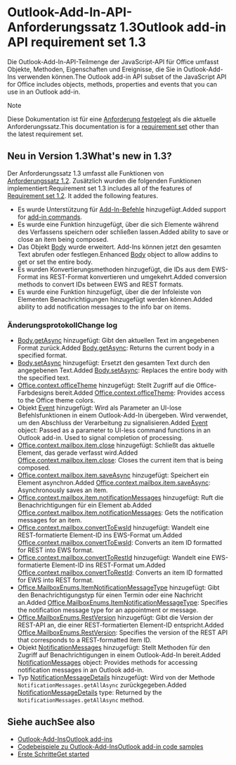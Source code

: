 # <a name="outlook-add-in-api-requirement-set-13"></a><span data-ttu-id="be1be-101">Outlook-Add-In-API-Anforderungssatz 1.3</span><span class="sxs-lookup"><span data-stu-id="be1be-101">Outlook add-in API requirement set 1.3</span></span>

<span data-ttu-id="be1be-102">Die Outlook-Add-In-API-Teilmenge der JavaScript-API für Office umfasst Objekte, Methoden, Eigenschaften und Ereignisse, die Sie in Outlook-Add-Ins verwenden können.</span><span class="sxs-lookup"><span data-stu-id="be1be-102">The Outlook add-in API subset of the JavaScript API for Office includes objects, methods, properties and events that you can use in an Outlook add-in.</span></span>

> [!NOTE]
> <span data-ttu-id="be1be-103">Diese Dokumentation ist für eine [Anforderung festgelegt](/javascript/office/requirement-sets/outlook-api-requirement-sets) als die aktuelle Anforderungssatz.</span><span class="sxs-lookup"><span data-stu-id="be1be-103">This documentation is for a [requirement set](/javascript/office/requirement-sets/outlook-api-requirement-sets) other than the latest requirement set.</span></span> 

## <a name="whats-new-in-13"></a><span data-ttu-id="be1be-104">Neu in Version 1.3</span><span class="sxs-lookup"><span data-stu-id="be1be-104">What's new in 1.3?</span></span>

<span data-ttu-id="be1be-p101">Der Anforderungssatz 1.3 umfasst alle Funktionen von [Anforderungssatz 1.2](../requirement-set-1.2/outlook-requirement-set-1.2.md). Zusätzlich wurden die folgenden Funktionen implementiert:</span><span class="sxs-lookup"><span data-stu-id="be1be-p101">Requirement set 1.3 includes all of the features of [Requirement set 1.2](../requirement-set-1.2/outlook-requirement-set-1.2.md). It added the following features.</span></span>

- <span data-ttu-id="be1be-107">Es wurde Unterstützung für [Add-In-Befehle](https://docs.microsoft.com/outlook/add-ins/add-in-commands-for-outlook) hinzugefügt.</span><span class="sxs-lookup"><span data-stu-id="be1be-107">Added support for [add-in commands](https://docs.microsoft.com/outlook/add-ins/add-in-commands-for-outlook).</span></span>
- <span data-ttu-id="be1be-108">Es wurde eine Funktion hinzugefügt, über die sich Elemente während des Verfassens speichern oder schließen lassen.</span><span class="sxs-lookup"><span data-stu-id="be1be-108">Added ability to save or close an item being composed.</span></span>
- <span data-ttu-id="be1be-109">Das Objekt [Body](/javascript/api/outlook_1_3/office.body) wurde erweitert. Add-Ins können jetzt den gesamten Text abrufen oder festlegen.</span><span class="sxs-lookup"><span data-stu-id="be1be-109">Enhanced [Body](/javascript/api/outlook_1_3/office.body) object to allow addins to get or set the entire body.</span></span>
- <span data-ttu-id="be1be-110">Es wurden Konvertierungsmethoden hinzugefügt, die IDs aus dem EWS-Format ins REST-Format konvertieren und umgekehrt.</span><span class="sxs-lookup"><span data-stu-id="be1be-110">Added conversion methods to convert IDs between EWS and REST formats.</span></span>
- <span data-ttu-id="be1be-111">Es wurde eine Funktion hinzugefügt, über die der Infoleiste von Elementen Benachrichtigungen hinzugefügt werden können.</span><span class="sxs-lookup"><span data-stu-id="be1be-111">Added ability to add notification messages to the info bar on items.</span></span>

### <a name="change-log"></a><span data-ttu-id="be1be-112">Änderungsprotokoll</span><span class="sxs-lookup"><span data-stu-id="be1be-112">Change log</span></span>

- <span data-ttu-id="be1be-113">[Body.getAsync](/javascript/api/outlook_1_3/office.body#getasync-coerciontype--options--callback-) hinzugefügt: Gibt den aktuellen Text im angegebenen Format zurück.</span><span class="sxs-lookup"><span data-stu-id="be1be-113">Added [Body.getAsync](/javascript/api/outlook_1_3/office.body#getasync-coerciontype--options--callback-): Returns the current body in a specified format.</span></span>
- <span data-ttu-id="be1be-114">[Body.setAsync](/javascript/api/outlook_1_3/office.body#setasync-data--options--callback-) hinzugefügt: Ersetzt den gesamten Text durch den angegebenen Text.</span><span class="sxs-lookup"><span data-stu-id="be1be-114">Added [Body.setAsync](/javascript/api/outlook_1_3/office.body#setasync-data--options--callback-): Replaces the entire body with the specified text.</span></span>
- <span data-ttu-id="be1be-115">[Office.context.officeTheme](office.context.md#officetheme-object) hinzugefügt: Stellt Zugriff auf die Office-Farbdesigns bereit.</span><span class="sxs-lookup"><span data-stu-id="be1be-115">Added [Office.context.officeTheme](office.context.md#officetheme-object): Provides access to the Office theme colors.</span></span>
- <span data-ttu-id="be1be-p102">Objekt [Event](/javascript/api/office/office.addincommands.event) hinzugefügt: Wird als Parameter an UI-lose Befehlsfunktionen in einem Outlook-Add-In übergeben. Wird verwendet, um den Abschluss der Verarbeitung zu signalisieren.</span><span class="sxs-lookup"><span data-stu-id="be1be-p102">Added [Event](/javascript/api/office/office.addincommands.event) object: Passed as a parameter to UI-less command functions in an Outlook add-in. Used to signal completion of processing.</span></span>
- <span data-ttu-id="be1be-118">[Office.context.mailbox.item.close](office.context.mailbox.item.md#close) hinzugefügt: Schließt das aktuelle Element, das gerade verfasst wird.</span><span class="sxs-lookup"><span data-stu-id="be1be-118">Added [Office.context.mailbox.item.close](office.context.mailbox.item.md#close): Closes the current item that is being composed.</span></span>
- <span data-ttu-id="be1be-119">[Office.context.mailbox.item.saveAsync](office.context.mailbox.item.md#saveasyncoptions-callback) hinzugefügt: Speichert ein Element asynchron.</span><span class="sxs-lookup"><span data-stu-id="be1be-119">Added [Office.context.mailbox.item.saveAsync](office.context.mailbox.item.md#saveasyncoptions-callback): Asynchronously saves an item.</span></span>
- <span data-ttu-id="be1be-120">[Office.context.mailbox.item.notificationMessages](office.context.mailbox.item.md#notificationmessages-notificationmessagesjavascriptapioutlook13officenotificationmessages) hinzugefügt: Ruft die Benachrichtigungen für ein Element ab.</span><span class="sxs-lookup"><span data-stu-id="be1be-120">Added [Office.context.mailbox.item.notificationMessages](office.context.mailbox.item.md#notificationmessages-notificationmessagesjavascriptapioutlook13officenotificationmessages): Gets the notification messages for an item.</span></span>
- <span data-ttu-id="be1be-121">[Office.context.mailbox.convertToEwsId](office.context.mailbox.md#converttoewsiditemid-restversion--string) hinzugefügt: Wandelt eine REST-formatierte Element-ID ins EWS-Format um.</span><span class="sxs-lookup"><span data-stu-id="be1be-121">Added [Office.context.mailbox.convertToEwsId](office.context.mailbox.md#converttoewsiditemid-restversion--string): Converts an item ID formatted for REST into EWS format.</span></span>
- <span data-ttu-id="be1be-122">[Office.context.mailbox.convertToRestId](office.context.mailbox.md#converttorestiditemid-restversion--string) hinzugefügt: Wandelt eine EWS-formatierte Element-ID ins REST-Format um.</span><span class="sxs-lookup"><span data-stu-id="be1be-122">Added [Office.context.mailbox.convertToRestId](office.context.mailbox.md#converttorestiditemid-restversion--string): Converts an item ID formatted for EWS into REST format.</span></span>
- <span data-ttu-id="be1be-123">[Office.MailboxEnums.ItemNotificationMessageType](/javascript/api/outlook_1_3/office.mailboxenums.itemnotificationmessagetype) hinzugefügt: Gibt den Benachrichtigungstyp für einen Termin oder eine Nachricht an.</span><span class="sxs-lookup"><span data-stu-id="be1be-123">Added [Office.MailboxEnums.ItemNotificationMessageType](/javascript/api/outlook_1_3/office.mailboxenums.itemnotificationmessagetype): Specifies the notification message type for an appointment or message.</span></span>
- <span data-ttu-id="be1be-124">[Office.MailboxEnums.RestVersion](/javascript/api/outlook_1_3/office.mailboxenums.restversion) hinzugefügt: Gibt die Version der REST-API an, die einer REST-formatierten Element-ID entspricht.</span><span class="sxs-lookup"><span data-stu-id="be1be-124">Added [Office.MailboxEnums.RestVersion](/javascript/api/outlook_1_3/office.mailboxenums.restversion): Specifies the version of the REST API that corresponds to a REST-formatted item ID.</span></span>
- <span data-ttu-id="be1be-125">Objekt [NotificationMessages](/javascript/api/outlook_1_3/office.notificationmessages) hinzugefügt: Stellt Methoden für den Zugriff auf Benachrichtigungen in einem Outlook-Add-In bereit.</span><span class="sxs-lookup"><span data-stu-id="be1be-125">Added [NotificationMessages](/javascript/api/outlook_1_3/office.notificationmessages) object: Provides methods for accessing notification messages in an Outlook add-in.</span></span>
- <span data-ttu-id="be1be-126">Typ [NotificationMessageDetails](/javascript/api/outlook_1_3/office.notificationmessagedetails) hinzugefügt: Wird von der Methode `NotificationMessages.getAllAsync` zurückgegeben.</span><span class="sxs-lookup"><span data-stu-id="be1be-126">Added [NotificationMessageDetails](/javascript/api/outlook_1_3/office.notificationmessagedetails) type: Returned by the `NotificationMessages.getAllAsync` method.</span></span>

## <a name="see-also"></a><span data-ttu-id="be1be-127">Siehe auch</span><span class="sxs-lookup"><span data-stu-id="be1be-127">See also</span></span>

- [<span data-ttu-id="be1be-128">Outlook-Add-Ins</span><span class="sxs-lookup"><span data-stu-id="be1be-128">Outlook add-ins</span></span>](https://docs.microsoft.com/outlook/add-ins/)
- [<span data-ttu-id="be1be-129">Codebeispiele zu Outlook-Add-Ins</span><span class="sxs-lookup"><span data-stu-id="be1be-129">Outlook add-in code samples</span></span>](https://developer.microsoft.com/outlook/gallery/?filterBy=Outlook,Samples,Add-ins)
- [<span data-ttu-id="be1be-130">Erste Schritte</span><span class="sxs-lookup"><span data-stu-id="be1be-130">Get started</span></span>](https://docs.microsoft.com/outlook/add-ins/quick-start)